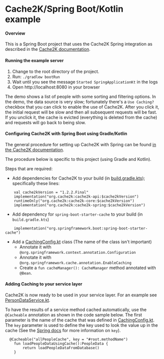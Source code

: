 # Cache2K/Spring Boot/Kotlin example
#### Overview ####
This is a Spring Boot project that uses the Cache2K Spring integration 
as described in the [Cache2K documentation](https://cache2k.org/docs/latest/user-guide.html#spring).

#### Running the example server ####
1. Change to the root directory of the project.
2. Run: `./gradlew bootRun`
3. Wait until you see the message `Started SpringApplicationKt` in the logs
4. Open http://localhost:8080 in your browser

The demo shows a list of people with some sorting and filtering options.
In the demo, the data source is very slow; fortunately there's a `Use Caching?` checkbox
that you can click to enable the use of Cache2K.  After you click it, the initial
request will be slow and then all subsequent requests will be fast.  If you unclick
it, the cache is evicted (everything is deleted from the cache) and requests
will go back to being slow.

#### Configuring Cache2K with Spring Boot using Gradle/Kotlin ####
The general procedure for setting up Cache2K with Spring can be found [in the Cache2K documentation](https://cache2k.org/docs/latest/user-guide.html#spring).

The procedure below is specific to this project (using Gradle and Kotlin).

Steps that are required:
- Add dependencies for Cache2K to your build (in [build.gradle.kts](https://github.com/dashfwd/kotlin-cache2k-spring/blob/master/build.gradle.kts)); specifically these lines:
```
	val cache2kVersion = "1.2.2.Final"
   	implementation("org.cache2k:cache2k-api:$cache2kVersion")
   	runtimeOnly("org.cache2k:cache2k-core:$cache2kVersion")
   	implementation("org.cache2k:cache2k-spring:$cache2kVersion")  
```
- Add dependency for `spring-boot-starter-cache` to your build (in `build.gradle.kts`)
```
   	implementation("org.springframework.boot:spring-boot-starter-cache")
```
- Add a [CachingConfig.kt](https://github.com/dashfwd/kotlin-cache2k-spring/blob/master/src/main/kotlin/dashfwd/CachingConfig.kt) class (The name of the class isn't important)
    - Annotate it with `@org.springframework.context.annotation.Configuration`
    - Annotate it with `@org.springframework.cache.annotation.EnableCaching`
    - Create a `fun cacheManager(): CacheManager` method annotated with `@Bean`.  

#### Adding Caching to your service layer ####
Cache2K is now ready to be used in your service layer.  For an example see [PersonDataService.kt](https://github.com/dashfwd/kotlin-cache2k-spring/blob/master/src/main/kotlin/dashfwd/service/PersonDataService.kt).
 
To have the results of a service method cached automatically, use the `@Cacheable` annotation as shown in the code sample below.  The
first parameter is the name of the cache that was defined in [CachingConfig.kt](https://github.com/dashfwd/kotlin-cache2k-spring/blob/master/src/main/kotlin/dashfwd/CachingConfig.kt).
The `key` parameter is used to define the key used to look the value up in the cache (See the [Spring docs](https://docs.spring.io/spring/docs/current/spring-framework-reference/integration.html#cache-annotations-cacheable-key)
for more information on `key`).
```
  @Cacheable("allPeopleCache", key = "#root.methodName")
    fun loadPeopleDataUsingCache():PeopleData {
        return loadPeopleDataFromDatabase()
    }
```       
       
       
  
  
  